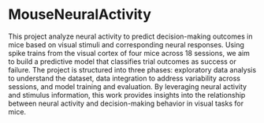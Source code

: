 # MouseNeuralActivity
This project analyze neural activity to predict decision-making outcomes in mice based on visual stimuli and corresponding neural responses. Using spike trains from the visual cortex of four mice across 18 sessions, we aim to build a predictive model that classifies trial outcomes as success or failure. The project is structured into three phases: exploratory data analysis to understand the dataset, data integration to address variability across sessions, and model training and evaluation. By leveraging neural activity and stimulus information, this work provides insights into the relationship between neural activity and decision-making behavior in visual tasks for mice. 
